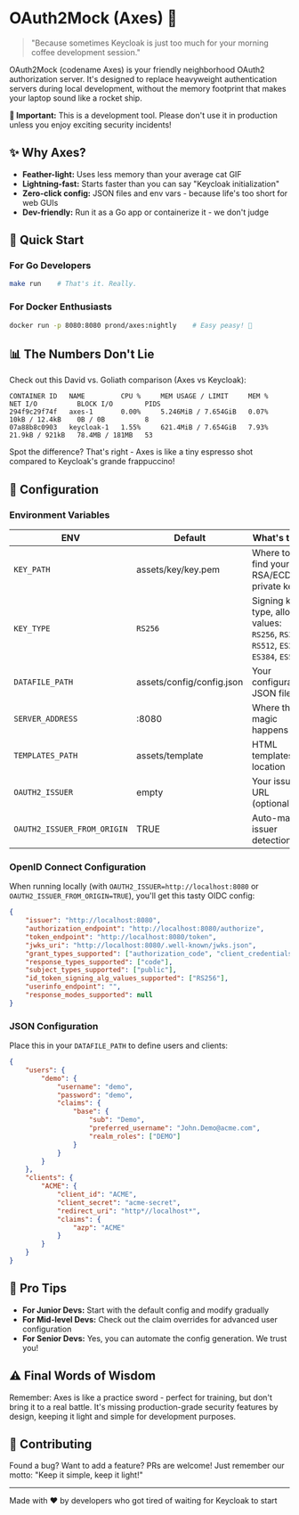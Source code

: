 # OAuth2Mock (Axes) 🔐

> "Because sometimes Keycloak is just too much for your morning coffee development session."

OAuth2Mock (codename Axes) is your friendly neighborhood OAuth2 authorization server. It's designed to replace heavyweight authentication servers during local development, without the memory footprint that makes your laptop sound like a rocket ship.

**🚨 Important:** This is a development tool. Please don't use it in production unless you enjoy exciting security incidents!

## ✨ Why Axes?

* **Feather-light:** Uses less memory than your average cat GIF
* **Lightning-fast:** Starts faster than you can say "Keycloak initialization"
* **Zero-click config:** JSON files and env vars - because life's too short for web GUIs
* **Dev-friendly:** Run it as a Go app or containerize it - we don't judge

## 🚀 Quick Start

### For Go Developers
```sh
make run    # That's it. Really.
```

### For Docker Enthusiasts
```sh
docker run -p 8080:8080 prond/axes:nightly    # Easy peasy! 🐳
```

## 📊 The Numbers Don't Lie

Check out this David vs. Goliath comparison (Axes vs Keycloak):

```console
CONTAINER ID   NAME         CPU %     MEM USAGE / LIMIT     MEM %     NET I/O          BLOCK I/O        PIDS
294f9c29f74f   axes-1       0.00%     5.246MiB / 7.654GiB   0.07%     10kB / 12.4kB    0B / 0B          8
07a88b8c0903   keycloak-1   1.55%     621.4MiB / 7.654GiB   7.93%     21.9kB / 921kB   78.4MB / 181MB   53
```

Spot the difference? That's right - Axes is like a tiny espresso shot compared to Keycloak's grande frappuccino! 

## 🔧 Configuration

### Environment Variables

| ENV | Default | What's this? |
|-----|---------|-------------|
| `KEY_PATH` | assets/key/key.pem | Where to find your RSA/ECDSA private key |
| `KEY_TYPE` | `RS256` | Signing key type, allowed values: `RS256`, `RS384`, `RS512`, `ES256`, `ES384`, `ES521` |
| `DATAFILE_PATH` | assets/config/config.json | Your configuration JSON file |
| `SERVER_ADDRESS` | :8080 | Where the magic happens |
| `TEMPLATES_PATH` | assets/template | HTML templates location |
| `OAUTH2_ISSUER` | empty | Your issuer URL (optional) |
| `OAUTH2_ISSUER_FROM_ORIGIN` | TRUE | Auto-magic issuer detection |

### OpenID Connect Configuration

When running locally (with `OAUTH2_ISSUER=http://localhost:8080` or `OAUTH2_ISSUER_FROM_ORIGIN=TRUE`), you'll get this tasty OIDC config:

```json
{
    "issuer": "http://localhost:8080",
    "authorization_endpoint": "http://localhost:8080/authorize",
    "token_endpoint": "http://localhost:8080/token",
    "jwks_uri": "http://localhost:8080/.well-known/jwks.json",
    "grant_types_supported": ["authorization_code", "client_credentials", "password"],
    "response_types_supported": ["code"],
    "subject_types_supported": ["public"],
    "id_token_signing_alg_values_supported": ["RS256"],
    "userinfo_endpoint": "",
    "response_modes_supported": null
}
```

### JSON Configuration

Place this in your `DATAFILE_PATH` to define users and clients:

```json
{
    "users": {
        "demo": {
            "username": "demo",
            "password": "demo",
            "claims": {
                "base": {
                    "sub": "Demo",
                    "preferred_username": "John.Demo@acme.com",
                    "realm_roles": ["DEMO"]
                }
            }
        }
    },
    "clients": {
        "ACME": {
            "client_id": "ACME",
            "client_secret": "acme-secret",
            "redirect_uri": "http*//localhost*",
            "claims": {
                "azp": "ACME"
            }
        }
    }
}
```

## 🎯 Pro Tips

* **For Junior Devs:** Start with the default config and modify gradually
* **For Mid-level Devs:** Check out the claim overrides for advanced user configuration
* **For Senior Devs:** Yes, you can automate the config generation. We trust you!

## ⚠️ Final Words of Wisdom

Remember: Axes is like a practice sword - perfect for training, but don't bring it to a real battle. It's missing production-grade security features by design, keeping it light and simple for development purposes.

## 🤝 Contributing

Found a bug? Want to add a feature? PRs are welcome! Just remember our motto: "Keep it simple, keep it light!"

---
Made with ❤️ by developers who got tired of waiting for Keycloak to start